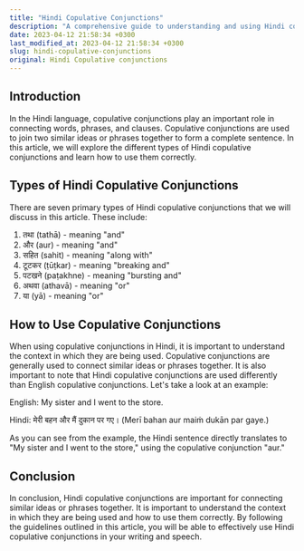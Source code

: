 ```yaml
---
title: "Hindi Copulative Conjunctions"
description: "A comprehensive guide to understanding and using Hindi copulative conjunctions"
date: 2023-04-12 21:58:34 +0300
last_modified_at: 2023-04-12 21:58:34 +0300
slug: hindi-copulative-conjunctions
original: Hindi Copulative conjunctions
---
```

## Introduction

In the Hindi language, copulative conjunctions play an important role in connecting words, phrases, and clauses. Copulative conjunctions are used to join two similar ideas or phrases together to form a complete sentence. In this article, we will explore the different types of Hindi copulative conjunctions and learn how to use them correctly.

## Types of Hindi Copulative Conjunctions

There are seven primary types of Hindi copulative conjunctions that we will discuss in this article. These include:

1. तथा (tathā) - meaning "and"
2. और (aur) - meaning "and"
3. सहित (sahit) - meaning "along with"
4. टूटकर (ṭūṭkar) - meaning "breaking and"
5. पटखने (paṭakhne) - meaning "bursting and"
6. अथवा (athavā) - meaning "or"
7. या (yā) - meaning "or"

## How to Use Copulative Conjunctions

When using copulative conjunctions in Hindi, it is important to understand the context in which they are being used. Copulative conjunctions are generally used to connect similar ideas or phrases together. It is also important to note that Hindi copulative conjunctions are used differently than English copulative conjunctions. Let's take a look at an example:

English: My sister and I went to the store.

Hindi: मेरी बहन और मैं दुकान पर गए। (Merī bahan aur maiṁ dukān par gaye.)

As you can see from the example, the Hindi sentence directly translates to "My sister and I went to the store," using the copulative conjunction "aur."

## Conclusion

In conclusion, Hindi copulative conjunctions are important for connecting similar ideas or phrases together. It is important to understand the context in which they are being used and how to use them correctly. By following the guidelines outlined in this article, you will be able to effectively use Hindi copulative conjunctions in your writing and speech.